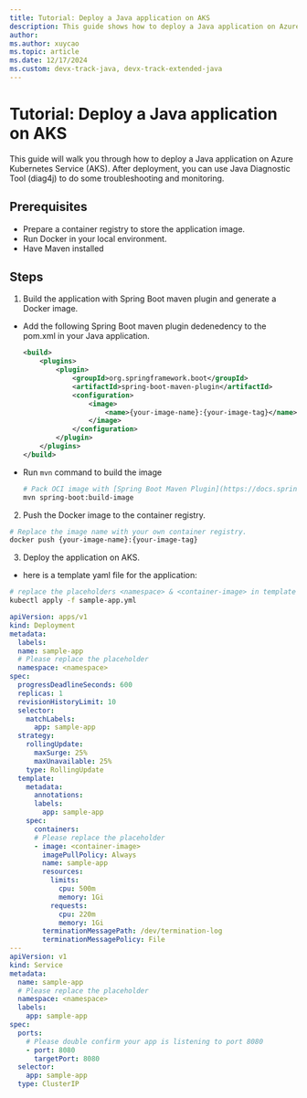 ```yaml
---
title: Tutorial: Deploy a Java application on AKS
description: This guide shows how to deploy a Java application on Azure Kubernetes Service (AKS)
author: 
ms.author: xuycao
ms.topic: article
ms.date: 12/17/2024
ms.custom: devx-track-java, devx-track-extended-java
---
```


# Tutorial: Deploy a Java application on AKS
This guide will walk you through how to deploy a Java application on Azure Kubernetes Service (AKS). After deployment, 
you can use Java Diagnostic Tool (diag4j) to do some troubleshooting and monitoring.

## Prerequisites
- Prepare a container registry to store the application image.
- Run Docker in your local environment.
- Have Maven installed

## Steps
1. Build the application with Spring Boot maven plugin and generate a Docker image.

- Add the following Spring Boot maven plugin dedenedency to the pom.xml in your Java application.
    ```xml
    <build>
        <plugins>
            <plugin>
                <groupId>org.springframework.boot</groupId>
                <artifactId>spring-boot-maven-plugin</artifactId>
                <configuration>
                    <image>
                        <name>{your-image-name}:{your-image-tag}</name>
                    </image>
                </configuration>
            </plugin>
        </plugins>
    </build>
    ```

- Run `mvn` command to build the image
    ```bash
    # Pack OCI image with [Spring Boot Maven Plugin](https://docs.spring.io/spring-boot/maven-plugin/build-image.html)
    mvn spring-boot:build-image
    ```


2. Push the Docker image to the container registry.
```bash
# Replace the image name with your own container registry.
docker push {your-image-name}:{your-image-tag}
```

3. Deploy the application on AKS.

- here is a template yaml file for the application: 

```bash
# replace the placeholders <namespace> & <container-image> in template yml file with your own container image just created.
kubectl apply -f sample-app.yml
```

```yaml
apiVersion: apps/v1
kind: Deployment
metadata:
  labels:
  name: sample-app
  # Please replace the placeholder
  namespace: <namespace>
spec:
  progressDeadlineSeconds: 600
  replicas: 1
  revisionHistoryLimit: 10
  selector:
    matchLabels:
      app: sample-app
  strategy:
    rollingUpdate:
      maxSurge: 25%
      maxUnavailable: 25%
    type: RollingUpdate
  template:
    metadata:
      annotations:
      labels:
        app: sample-app
    spec:
      containers:
      # Please replace the placeholder
      - image: <container-image>
        imagePullPolicy: Always
        name: sample-app
        resources:
          limits:
            cpu: 500m
            memory: 1Gi
          requests:
            cpu: 220m
            memory: 1Gi
        terminationMessagePath: /dev/termination-log
        terminationMessagePolicy: File
---
apiVersion: v1
kind: Service
metadata:
  name: sample-app
  # Please replace the placeholder
  namespace: <namespace>
  labels:
    app: sample-app
spec:
  ports:
    # Please double confirm your app is listening to port 8080
    - port: 8080
      targetPort: 8080
  selector:
    app: sample-app
  type: ClusterIP

```


